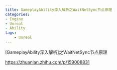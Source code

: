 ```yaml
---
title: GameplayAbility深入解析之WaitNetSync节点原理
categories:
- Engine
- Unreal
- Ability
tags:
    - Unreal
---
```

[GameplayAbility深入解析]之WaitNetSync节点原理

https://zhuanlan.zhihu.com/p/159008831
